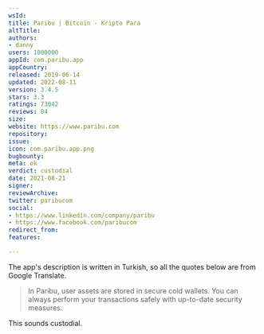 ```yaml
---
wsId: 
title: Paribu | Bitcoin - Kripto Para
altTitle: 
authors:
- danny
users: 1000000
appId: com.paribu.app
appCountry: 
released: 2019-06-14
updated: 2022-08-11
version: 3.4.5
stars: 3.3
ratings: 73042
reviews: 84
size: 
website: https://www.paribu.com
repository: 
issue: 
icon: com.paribu.app.png
bugbounty: 
meta: ok
verdict: custodial
date: 2021-08-21
signer: 
reviewArchive: 
twitter: paribucom
social:
- https://www.linkedin.com/company/paribu
- https://www.facebook.com/paribucom
redirect_from: 
features: 

---
```


The app's description is written in Turkish, so all the quotes below are from Google Translate.

> In Paribu, user assets are stored in secure cold wallets. You can always perform your transactions safely with up-to-date security measures.

This sounds custodial.
